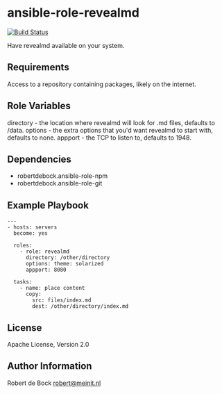 ansible-role-revealmd
=========

[![Build Status](https://travis-ci.org/robertdebock/ansible-role-revealmd.svg?branch=master)](https://travis-ci.org/robertdebock/ansible-role-revealmd)

Have revealmd available on your system.

Requirements
------------

Access to a repository containing packages, likely on the internet.

Role Variables
--------------

directory - the location where revealmd will look for .md files, defaults to /data.
options - the extra options that you'd want revealmd to start with, defaults to none.
appport - the TCP to listen to, defaults to 1948.

Dependencies
------------

- robertdebock.ansible-role-npm
- robertdebock.ansible-role-git

Example Playbook
----------------

```
---
- hosts: servers
  become: yes

  roles:
    - role: revealmd
      directory: /other/directory
      options: theme: solarized
      appport: 8080

  tasks:
    - name: place content
      copy:
        src: files/index.md
        dest: /other/directory/index.md
```

License
-------

Apache License, Version 2.0

Author Information
------------------

Robert de Bock <robert@meinit.nl>
